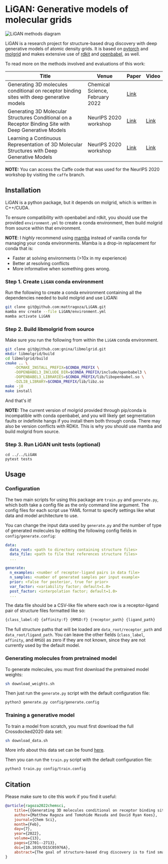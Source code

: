 # LiGAN: Generative models of molecular grids

![LiGAN methods diagram](ligan_methods.png)

LiGAN is a research project for structure-based drug discovery with deep generative models of atomic density grids. It is based on [pytorch](https://github.com/pytorch/pytorch) and [molgrid](https://github.com/gnina/libmolgrid) and makes extensive use of [rdkit](https://github.com/rdkit/rdkit) and [openbabel](https://github.com/openbabel/openbabel), as well.

To read more on the methods involved and evaluations of this work:

| Title       | Venue       | Paper       | Video        |
| ----------- | ----------- | ----------- | ------------ |
| Generating 3D molecules conditional on receptor binding sites with deep generative models | Chemical Science, February 2022 | [Link](https://pubs.rsc.org/en/content/articlehtml/2022/sc/d1sc05976a)       |  |
| Generating 3D Molecular Structures Conditional on a Receptor Binding Site with Deep Generative Models | NeurIPS 2020 workshop | [Link](https://arxiv.org/abs/2010.14442) | [Link](https://youtu.be/zru1FqCd8Ks) |
| Learning a Continuous Representation of 3D Molecular Structures with Deep Generative Models | NeurIPS 2020 workshop | [Link](https://arxiv.org/abs/2010.08687)         | [Link](https://youtu.be/Pyc6xwtGaUM) |

**NOTE:** You can access the Caffe code that was used for the NeurIPS 2020 workshop by visiting the `caffe` branch.

## Installation

LiGAN is a python package, but it depends on molgrid, which is written in C++/CUDA.

To ensure compatibility with openbabel and rdkit, you should use the provided `environment.yml` to create a conda environment, then build molgrid from source within that environment.

**NOTE**: I *highly* recommend using [mamba](https://mamba.readthedocs.io/en/latest/index.html) instead of vanilla conda for managing your conda environments.
Mamba is a drop-in replacement for conda that is:

- Faster at solving environments (>10x in my experience)
- Better at resolving conflicts
- More informative when something goes wrong.

### Step 1. Create `LiGAN` conda environment

Run the following to create a conda environment containing all the dependencies needed to build molgrid and use LiGAN:

```bash
git clone git@github.com:mattragoza/LiGAN.git
mamba env create --file LiGAN/environment.yml
mamba activate LiGAN
```

### Step 2. Build libmolgrid from source

Make sure you run the following from within the `LiGAN` conda environment.

```bash
git clone git@github.com:gnina/libmolgrid.git
mkdir libmolgrid/build
cd libmolgrid/build
cmake .. \
	-DCMAKE_INSTALL_PREFIX=$CONDA_PREFIX \
	-DOPENBABEL3_INCLUDE_DIR=$CONDA_PREFIX/include/openbabel3 \
	-DOPENBABEL3_LIBRARIES=$CONDA_PREFIX/lib/libopenbabel.so \
	-DZLIB_LIBRARY=$CONDA_PREFIX/lib/libz.so
make -j8
make install
```
And that's it!

**NOTE:** The current version of molgrid provided through pip/conda is incompatible with conda openbabel, and you will likely get segmentation faults or indefinite hangs if you install them both through conda. There may also be version conflicts with RDKit. This is why you should use mamba and build molgrid from source.

### Step 3. Run LiGAN unit tests (optional)

```
cd ../../LiGAN
pytest tests
```

## Usage

### Configuration

The two main scripts for using this package are `train.py` and `generate.py`, which both take a config file as the only command line argument. The config files for each script use YAML format to specify settings like what data and model architecture to use.

You can change the input data used by `generate.py` and the number of type of generated molecules by editting the following config fields in `config/generate.config`:

```yaml
data:
  data_root: <path to directory containing structure files>
  data_file: <path to file that references structure files>
  ...

generate:
  n_examples: <number of receptor-ligand pairs in data file>
  n_samples: <number of generated samples per input example>
  prior: <false for posterior, true for prior>
  var_factor: <variability factor; default=1.0>
  post_factor: <interpolation factor; default=1.0>
  ...

```

The data file should be a CSV-like file where each row is a receptor-ligand pair of structure files formatted like so:

```python
{class_label:d} {affinity:f} {RMSD:f} {receptor_path} {ligand_path}
```

The full structure paths that will be loaded are `data_root/receptor_path` and `data_root/ligand_path`. You can leave the other fields (`class_label`, `affinity`, and `RMSD`) as zero if they are not known, since they are not currently used by the default model.

### Generating molecules from pretrained model

To generate molecules, you must first download the pretrained model weights:

```bash
sh download_weights.sh
```

Then just run the `generate.py` script with the default configuration file:

```bash
python3 generate.py config/generate.config
```

### Training a generative model

To train a model from scratch, you must first download the full Crossdocked2020 data set:

```bash
sh download_data.sh
```

More info about this data set can be found [here](https://github.com/gnina/models/tree/master/data/CrossDocked2020).

Then you can run the `train.py` script with the default configuration file:

```bash
python3 train.py config/train.config
```

## Citation

Please make sure to cite this work if you find it useful:

```bibtex
@article{ragoza2022chemsci,
	title={{Generating 3D molecules conditional on receptor binding sites with deep generative models}},
	author={Matthew Ragoza and Tomohide Masuda and David Ryan Koes},
	journal={Chem Sci},
	month={Feb},
	day={7},
	year={2022},
	volume={13},
	pages={2701--2713},
	doi={10.1039/D1SC05976A},
	abstract={The goal of structure-based drug discovery is to find small molecules that bind to a given target protein. Deep learning has been used to generate drug-like molecules with certain cheminformatic properties, but has not yet been applied to generating 3D molecules predicted to bind to proteins by sampling the conditional distribution of protein–ligand binding interactions. In this work, we describe for the first time a deep learning system for generating 3D molecular structures conditioned on a receptor binding site. We approach the problem using a conditional variational autoencoder trained on an atomic density grid representation of cross-docked protein–ligand structures. We apply atom fitting and bond inference procedures to construct valid molecular conformations from generated atomic densities. We evaluate the properties of the generated molecules and demonstrate that they change significantly when conditioned on mutated receptors. We also explore the latent space learned by our generative model using sampling and interpolation techniques. This work opens the door for end-to-end prediction of stable bioactive molecules from protein structures with deep learning.},
}
```
